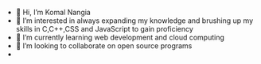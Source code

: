 - 👋 Hi, I’m Komal Nangia
- 👀 I’m interested in always expanding my knowledge and brushing up my skills in C,C++,CSS and JavaScript to gain proficiency
- 🌱 I’m currently learning web development and cloud computing
- 💞️ I’m looking to collaborate on open source programs
- 


<!---
Komal-N19/Komal-N19 is a ✨ special ✨ repository because its `README.md` (this file) appears on your GitHub profile.
You can click the Preview link to take a look at your changes.
--->
